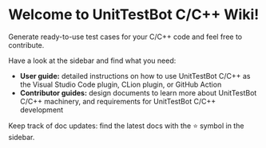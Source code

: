 # Welcome to UnitTestBot C/C++ Wiki!

Generate ready-to-use test cases for your C/C++ code and feel free to contribute.

Have a look at the sidebar and find what you need:

* **User guide:** detailed instructions on how to use UnitTestBot C/C++ as the Visual Studio Code plugin, CLion 
  plugin, or GitHub Action
* **Contributor guides:** design documents to learn more about UnitTestBot C/C++ machinery, and requirements for 
  UnitTestBot C/C++ development

Keep track of doc updates: find the latest docs with the ⭐ symbol in the sidebar.
